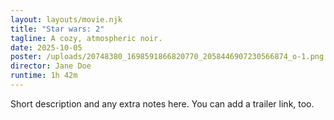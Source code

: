 ```yaml
---
layout: layouts/movie.njk
title: "Star wars: 2"
tagline: A cozy, atmospheric noir.
date: 2025-10-05
poster: /uploads/20748380_1698591866820770_2058446907230566874_o-1.png
director: Jane Doe
runtime: 1h 42m
---
```

Short description and any extra notes here. You can add a trailer link, too.
